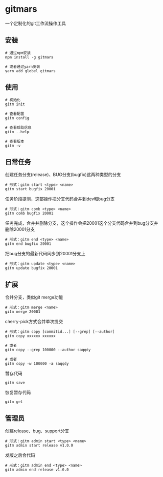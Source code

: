 # gitmars
一个定制化的git工作流操作工具

## 安装
```
# 通过npm安装
npm install -g gitmars

# 或者通过yarn安装
yarn add globel gitmars
```

## 使用
```
# 初始化
gitm init

# 查看配置
gitm config

# 查看帮助信息
gitm --help

# 查看版本
gitm -v
```

## 日常任务
创建任务分支(release)、BUG分支(bugfix)这两种类型的分支
```
# 形式：gitm start <type> <name>
gitm start bugfix 20001
```

任务阶段提测，这部操作把分支代码合并到dev和bug分支
```
# 形式：gitm comb <type> <name>
gitm comb bugfix 20001
```

任务完成，合并并删除分支，这个操作会把20001这个分支代码合并到bug分支并删除20001分支
```
# 形式：gitm end <type> <name>
gitm end bugfix 20001
```

把bug分支的最新代码同步到20001分支上
```
# 形式：gitm update <type> <name>
gitm update bugfix 20001
```

## 扩展
合并分支，类似git merge功能
```
# 形式：gitm merge <name>
gitm merge 20001
```

cherry-pick方式合并单次提交
```
# 形式：gitm copy [commitid...] [--grep] [--author]
gitm copy xxxxxx xxxxxx

# 或者
gitm copy --grep 100000 --author saqqdy

# 或者
gitm copy -w 100000 -a saqqdy
```

暂存代码
```
gitm save
```

恢复暂存代码
```
gitm get
```

## 管理员
创建release、bug、support分支
```
# 形式：gitm admin start <type> <name>
gitm admin start release v1.0.0
```

发版之后合代码
```
# 形式：gitm admin end <type> <name>
gitm admin end release v1.0.0
```
